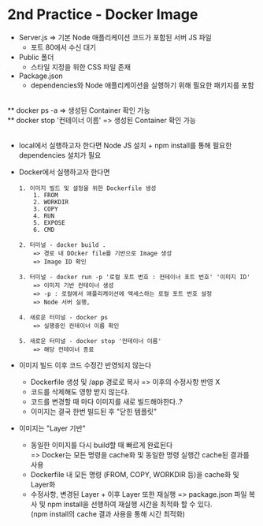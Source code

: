 # 2nd Practice - Docker Image
  
* Server.js => 기본 Node 애플리케이션 코드가 포함된 서버 JS 파일   
  * 포트 80에서 수신 대기 
* Public 폴더   
  * 스타일 지정을 위한 CSS 파일 존재
* Package.json 
  * dependencies와 Node 애플리케이션을 실행하기 위해 필요한 패키지를 포함

<br/>
** docker ps -a =>  생성된 Container 확인 가능 <br/>
** docker stop '컨테이너 이름' => 생성된 Container 확인 가능    <br/><br/>   

- local에서 실행하고자 한다면 Node JS 설치 + npm install를 통해 필요한 dependencies 설치가 필요 <br/>
- Docker에서 실행하고자 한다면 
  
      1. 이미지 빌드 및 설정을 위한 Dockerfile 생성 
          1. FROM
          2. WORKDIR
          3. COPY
          4. RUN
          5. EXPOSE
          6. CMD   
   
      2. 터미널 - docker build .
          => 경로 내 DOcker file를 기반으로 Image 생성
          => Image ID 확인

      3. 터미널 - docker run -p '로컬 포트 번호 : 컨테이너 포트 번호' '이미지 ID'
          => 이미지 기반 컨테이너 생성
          => -p : 로컬에서 애플리케이션에 엑세스하는 로컬 포트 번호 설정
          => Node 서버 실행, 

      4. 새로운 터미널 - docker ps
          => 실행중인 컨테이너 이름 확인

      5. 새로운 터미널 - docker stop '컨테이너 이름'
          => 해당 컨테이너 종료   

- 이미지 빌드 이후 코드 수정간 반영되지 않는다   
    - Dockerfile 생성 및 /app 경로로 복사 => 이후의 수정사항 반영 X
    - 코드를 삭제해도 영향 받지 않는다.
    - 코드를 변경할 때 마다 이미지를 새로 빌드해야한다..?
    - 이미지는 결국 한번 빌드된 후 "닫힌 템플릿" 
 
- 이미지는 "Layer 기반" 
    - 동일한 이미지를 다시 build할 때 빠르게 완료된다   
     => Docker는 모든 명령을 cache화 및 동일한 명령 실행간 cache된 결과를 사용
    - Dockerfile 내 모든 명령 (FROM, COPY, WORKDIR 등)을 cache화 및 Layer화
    - 수정사항, 변경된 Layer + 이후 Layer 또한 재실행
     => package.json 파일 복사 및 npm install을 선행하여 재실행 시간을 최적화 할 수 있다.     
     (npm install의 cache 결과 사용을 통해 시간 최적화)

  